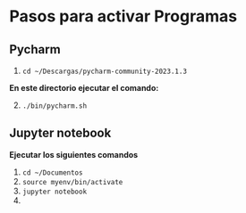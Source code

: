 # Pasos para activar Programas


## Pycharm
1. `cd ~/Descargas/pycharm-community-2023.1.3`

**En este directorio ejecutar el comando:**

2. `./bin/pycharm.sh`

## Jupyter notebook
**Ejecutar los siguientes comandos**

1. `cd ~/Documentos`
2. `source myenv/bin/activate`
3. `jupyter notebook`
4. 